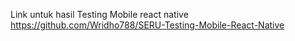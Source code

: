 Link untuk hasil Testing Mobile react native
https://github.com/Wridho788/SERU-Testing-Mobile-React-Native
